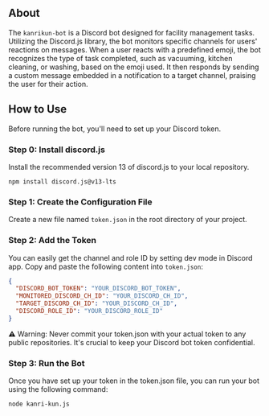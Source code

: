 ## About

The `kanrikun-bot` is a Discord bot designed for facility management tasks. Utilizing the Discord.js library, the bot monitors specific channels for users' reactions on messages. When a user reacts with a predefined emoji, the bot recognizes the type of task completed, such as vacuuming, kitchen cleaning, or washing, based on the emoji used. It then responds by sending a custom message embedded in a notification to a target channel, praising the user for their action.

## How to Use

Before running the bot, you'll need to set up your Discord token.

### Step 0: Install discord.js

Install the recommended version 13 of discord.js to your local repository.

```
npm install discord.js@v13-lts
```

### Step 1: Create the Configuration File

Create a new file named `token.json` in the root directory of your project.

### Step 2: Add the Token

You can easily get the channel and role ID by setting dev mode in Discord app.
Copy and paste the following content into `token.json`:

```json
{
  "DISCORD_BOT_TOKEN": "YOUR_DISCORD_BOT_TOKEN",
  "MONITORED_DISCORD_CH_ID": "YOUR_DISCORD_CH_ID",
  "TARGET_DISCORD_CH_ID": "YOUR_DISCORD_CH_ID",
  "DISCORD_ROLE_ID": "YOUR_DISCORD_ROLE_ID"
}
```

⚠️ Warning: Never commit your token.json with your actual token to any public repositories. It's crucial to keep your Discord bot token confidential.

### Step 3: Run the Bot

Once you have set up your token in the token.json file, you can run your bot using the following command:

```
node kanri-kun.js
```
